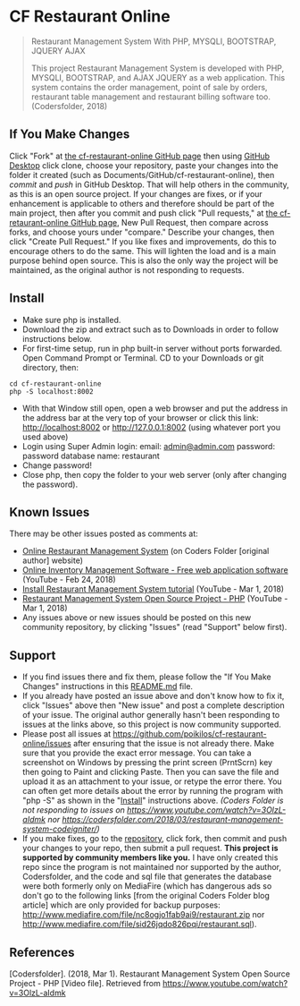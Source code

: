 # CF Restaurant Online
> Restaurant Management System With PHP, MYSQLI, BOOTSTRAP, JQUERY AJAX
>
> This project Restaurant Management System is developed with PHP,
> MYSQLI, BOOTSTRAP, and AJAX JQUERY as a web application. This system
> contains the order management, point of sale by orders, restaurant
> table management and restaurant billing software too.
> (Codersfolder, 2018)

## If You Make Changes
Click "Fork" at
[the cf-restaurant-online GitHub page](https://github.com/poikilos/cf-restaurant-online)
then using [GitHub Desktop](https://desktop.github.com/) click clone,
choose your repository, paste your changes into the folder it created
(such as Documents/GitHub/cf-restaurant-online), then *commit* and
*push* in GitHub Desktop. That will help others in the community, as
this is an open source project. If your changes are fixes, or if your
enhancement is applicable to others and therefore should be part of
the main project, then after you commit and push click "Pull requests,"
at [the cf-retaurant-online GitHub page](https://github.com/poikilos/cf-restaurant-online),
New Pull Request, then compare across forks, and choose yours under
"compare." Describe your changes, then click "Create Pull Request."
If you like fixes and improvements, do this to encourage others to
do the same. This will lighten the load and is a main purpose behind
open source. This is also the only way the project will be maintained,
as the original author is not responding to requests.

## Install
* Make sure php is installed.
* Download the zip and extract such as to Downloads in order to follow
  instructions below.
* For first-time setup, run in php built-in server without ports
  forwarded. Open Command Prompt or Terminal. CD to your Downloads or
  git directory, then:
```
cd cf-restaurant-online
php -S localhost:8002
```
* With that Window still open, open a web browser and put the address
  in the address bar at the very top of your browser or click this link:
  <http://localhost:8002> or <http://127.0.0.1:8002>
  (using whatever port you used above)
* Login using Super Admin login:
  email: admin@admin.com password: password
  database name: restaurant
* Change password!
* Close php, then copy the folder to your web server (only after
  changing the password).

## Known Issues
There may be other issues posted as comments at:
* [Online Restaurant Management System](https://codersfolder.com/2018/03/restaurant-management-system-codeigniter/) (on Coders Folder [original author] website)
* [Online Inventory Management Software - Free web application software](https://www.youtube.com/watch?v=jk8L4_Wx40U) (YouTube - Feb 24, 2018) 
* [Install Restaurant Management System tutorial](https://www.youtube.com/watch?v=6-XDCZUk34s) (YouTube - Mar 1, 2018)
* [Restaurant Management System Open Source Project - PHP](https://www.youtube.com/watch?v=3OlzL-aIdmk) (YouTube - Mar 1, 2018)
* Any issues above or new issues should be posted on this new community
  repository, by clicking "Issues" (read "Support" below first).

## Support
* If you find issues there and fix them, please follow the "If You Make
  Changes" instructions in this
  [README.md](https://github.com/poikilos/cf-restaurant-online/blob/master/README.md)
  file.
* If you already have posted an issue above and don't know how to fix it,
  click "Issues" above then "New issue" and post a complete description
  of your issue. The original author generally hasn't been responding to
  issues at the links above, so this project is now community supported.
* Please post all issues at
  <https://github.com/poikilos/cf-restaurant-online/issues> after
  ensuring that the issue is not already there. Make sure that you
  provide the exact error message. You can take a screenshot on Windows
  by pressing the print screen (PrntScrn) key then going to Paint and
  clicking Paste. Then you can save the file and upload it as an
  attachment to your issue, or retype the error there. You can often get
  more details about the error by running the program with "php -S" as
  shown in the "[Install](#Install)" instructions above.
  _(Coders Folder is not responding to issues on
  <https://www.youtube.com/watch?v=3OlzL-aIdmk> nor
  <https://codersfolder.com/2018/03/restaurant-management-system-codeigniter/>)_
* If you make fixes, go to the
  [repository](https://github.com/poikilos/cf-restaurant-online), click
  fork, then commit and push your changes to your repo, then submit a
  pull request. **This project is supported by community members like
  you.** I have only created this repo since the program is not
  maintained nor supported by the author, Codersfolder, and the code and
  sql file that generates the database were both formerly only on
  MediaFire (which has dangerous ads so don't go to the following links
  [from the original Coders Folder blog article] which are only provided
  for backup purposes:
  http://www.mediafire.com/file/nc8ogjo1fab9ai9/restaurant.zip nor
  http://www.mediafire.com/file/sid26jqdo826pqi/restaurant.sql).

## References
[Codersfolder]. (2018, Mar 1). Restaurant Management System Open Source
Project - PHP [Video file]. Retrieved from
https://www.youtube.com/watch?v=3OlzL-aIdmk
